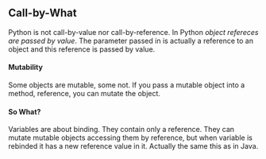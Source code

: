 ## Call-by-What
Python is not call-by-value nor call-by-reference. In Python *object refereces are passed by value*. The parameter passed in is actually a reference to an object and this reference is passed by value.

#### Mutability
Some objects are mutable, some not. If you pass a mutable object into a method, reference, you can mutate the object.

#### So What?
Variables are about binding. They contain only a reference. They can mutate mutable objects accessing them by reference, but when variable is rebinded it has a new reference value in it. Actually the same this as in Java.
